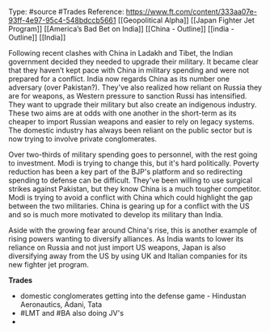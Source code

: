 Type: #source #Trades 
Reference: https://www.ft.com/content/333aa07e-93ff-4e97-95c4-548bdccb5661
[[Geopolitical Alpha]]
[[Japan Fighter Jet Program]]
[[America’s Bad Bet on India]]
[[China - Outline]]
[[india - Outline]]
[[India]]

Following recent clashes with China in Ladakh and Tibet, the Indian government decided they needed to upgrade their military. It became clear that they haven’t kept pace with China in military spending and were not prepared for a conflict. India now regards China as its number one adversary (over Pakistan?). They've also realized how reliant on Russia they are for weapons, as Western pressure to sanction Russi has intensified. They want to upgrade their military but also create an indigenous industry. These two aims are at odds with one another in the short-term as its cheaper to import Russian weapons and easier to rely on legacy systems. The domestic industry has always been reliant on the public sector but is now trying to involve private conglomerates.  

Over two-thirds of military spending goes to personnel, with the rest going to investment. Modi is trying to change this, but it's hard politically. Poverty reduction has been a key part of the BJP's platform and so redirecting spending to defense can be difficult. They've been willing to use surgical strikes against Pakistan, but they know China is a much tougher competitor. Modi is trying to avoid a conflict with China which could highlight the gap between the two militaries. China is gearing up for a conflict with the US and so is much more motivated to develop its military than India. 

Aside with the growing fear around China's rise, this is another example of rising powers wanting to diversify alliances. As India wants to lower its reliance on Russia and not just import US weapons, Japan is also diversifying away from the US by using UK and Italian companies for its new fighter jet program.

**Trades**
- domestic conglomerates getting into the defense game - Hindustan Aeronautics, Adani, Tata
- #LMT and #BA also doing JV's 
- 